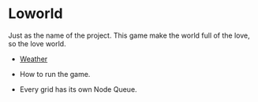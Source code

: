 
Loworld
===============

Just as the name of the project. This game make the world full of the love, so the love world.

* [Weather](https://github.com/twwy/Loworld/blob/master/docs/weather.md)

* How to run the game.

* Every grid has its own Node Queue. 